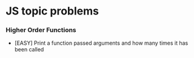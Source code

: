 # JS topic problems


### Higher Order Functions

- [EASY] Print a function passed arguments and how many times it has been called
